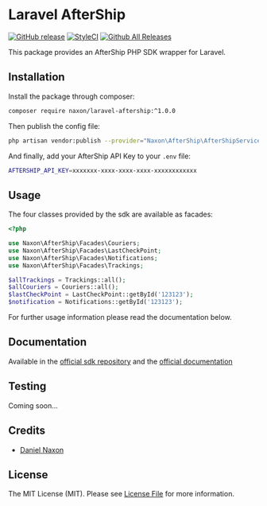 # Laravel AfterShip


[![GitHub release](https://img.shields.io/github/release/naxon/laravel-aftership.svg)](https://github.com/Naxon/laravel-aftership)
[![StyleCI](https://github.styleci.io/repos/142675159/shield?branch=master)](https://github.styleci.io/repos/142675159)
[![Github All Releases](https://img.shields.io/github/downloads/naxon/laravel-aftership/total.svg)](https://github.com/Naxon/laravel-aftership)

This package provides an AfterShip PHP SDK wrapper for Laravel.

## Installation

Install the package through composer:

```bash
composer require naxon/laravel-aftership:^1.0.0
```

Then publish the config file:

```bash
php artisan vendor:publish --provider="Naxon\AfterShip\AfterShipServiceProvider" --tag="config"
```

And finally, add your AfterShip API Key to your `.env` file:

```bash
AFTERSHIP_API_KEY=xxxxxxx-xxxx-xxxx-xxxx-xxxxxxxxxxxx
```

## Usage

The four classes provided by the sdk are available as facades:

```php
<?php

use Naxon\AfterShip\Facades\Couriers;
use Naxon\AfterShip\Facades\LastCheckPoint;
use Naxon\AfterShip\Facades\Notifications;
use Naxon\AfterShip\Facades\Trackings;

$allTrackings = Trackings::all();
$allCouriers = Couriers::all();
$lastCheckPoint = LastCheckPoint::getById('123123');
$notification = Notifications::getById('123123');
```

For further usage information please read the documentation below.

## Documentation

Available in the [official sdk repository](https://github.com/AfterShip/aftership-sdk-php#couriers) and the [official documentation](https://docs.aftership.com/api/4/overview)

## Testing

Coming soon...

## Credits

- [Daniel Naxon](https://github.com/naxon)

## License

The MIT License (MIT). Please see [License File](LICENSE.md) for more information.